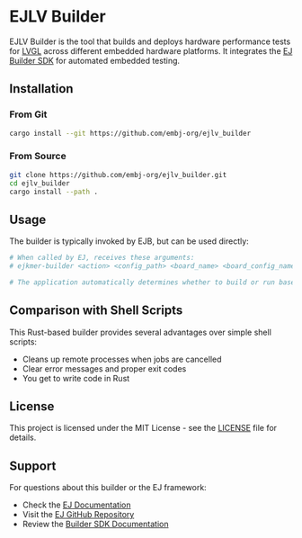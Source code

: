 # EJLV Builder

EJLV Builder is the tool that builds and deploys hardware performance tests for [LVGL](https://github.com/lvgl/lvgl.git) across different embedded hardware platforms.
It integrates the [EJ Builder SDK](https://crates.io/crates/ej-builder-sdk) for automated embedded testing.

## Installation

### From Git

```bash
cargo install --git https://github.com/embj-org/ejlv_builder
```

### From Source

```bash
git clone https://github.com/embj-org/ejlv_builder.git
cd ejlv_builder
cargo install --path .
```

## Usage

The builder is typically invoked by EJB, but can be used directly:

```bash
# When called by EJ, receives these arguments:
# ejkmer-builder <action> <config_path> <board_name> <board_config_name> <socket_path>

# The application automatically determines whether to build or run based on the action parameter
```

## Comparison with Shell Scripts

This Rust-based builder provides several advantages over simple shell scripts:

- Cleans up remote processes when jobs are cancelled  
- Clear error messages and proper exit codes  
- You get to write code in Rust

## License

This project is licensed under the MIT License - see the [LICENSE](LICENSE) file for details.

## Support

For questions about this builder or the EJ framework:

- Check the [EJ Documentation](https://embj-org.github.io/ej/)
- Visit the [EJ GitHub Repository](https://github.com/embj-org/ej)
- Review the [Builder SDK Documentation](https://crates.io/crates/ej-builder-sdk)
